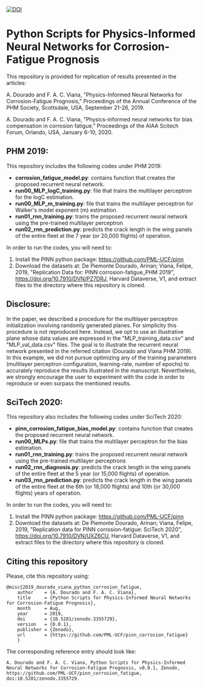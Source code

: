 [![DOI](https://zenodo.org/badge/178286276.svg)](https://zenodo.org/badge/latestdoi/178286276)
# Python Scripts for Physics-Informed Neural Networks for Corrosion-Fatigue Prognosis

This repository is provided for replication of results presented in the articles:

A. Dourado and F. A. C. Viana, "Physics-Informed Neural Networks for Corrosion-Fatigue Prognosis," Proceedings of the Annual Conference of the PHM Society, Scottsdale, USA, September 21-26, 2019.

A. Dourado and F. A. C. Viana, "Physics-informed neural networks for bias compensation in corrosion fatigue," Proceedings of the AIAA Scitech Forum, Orlando, USA, January 6-10, 2020.

## PHM 2019:
This repository includes the following codes under PHM 2019:
- **corrosion_fatigue_model.py**: contains function that creates the proposed recurrent neural network.
- **run00_MLP_logC_training.py**: file that trains the multilayer perceptron for the logC estimation.
- **run00_MLP_m_training.py**: file that trains the multilayer perceptron for Walker's model exponent (m) estimation.
- **run01_rnn_training.py**: trains the proposed recurrent neural network using the pre-trained multilayer perceptron
- **run02_rnn_prediction.py**: predicts the crack length in the wing panels of the entire fleet at the 7 year (or 20,000 flights) of operation. 

In order to run the codes, you will need to:
1. Install the PINN python package: https://github.com/PML-UCF/pinn
2. Download the datasets at: De Piemonte Dourado, Arinan; Viana, Felipe, 2019, "Replication Data for: PINN corrosion-fatigue_PHM 2019", https://doi.org/10.7910/DVN/PZ7DRJ, Harvard Dataverse, V1, and extract files to the directory where this repository is cloned.

## Disclosure:
In the paper, we described a procedure for the multilayer perceptron initialization involving randomly generated planes. For simplicity this procedure is not reproduced here. Instead, we opt to use an illustrative plane whose data values are expressed in the "MLP_training_data.csv" and "MLP_val_data.csv" files. The goal is to illustrate the recurrent neural network presented in the referred citation (Dourado and Viana PHM 2019). In this example, we did not pursue optimizing any of the training parameters (multilayer perceptron configuration, learning-rate, number of epochs) to accurately reproduce the results illustrated in the manuscript. Nevertheless, we strongly encourage the user to experiment with the code in order to reproduce or even surpass the mentioned results.

## SciTech 2020:
This repository also includes the following codes under SciTech 2020:
- **pinn_corrosion_fatigue_bias_model.py**: contains function that creates the proposed recurrent neural network.
- **run00_MLPs.py**: file that trains the multilayer perceptron for the bias estimation.
- **run01_rnn_training.py**: trains the proposed recurrent neural network using the pre-trained multilayer perceptrons
- **run02_rnn_diagnosis.py**: predicts the crack length in the wing panels of the entire fleet at the 5 year (or 15,000 flights) of operation. 
- **run03_rnn_prediction.py**: predicts the crack length in the wing panels of the entire fleet at the 6th (or 18,000 flights) and 10th (or 30,000 flights) years of operation. 

In order to run the codes, you will need to:
1. Install the PINN python package: https://github.com/PML-UCF/pinn
2. Download the datasets at: De Piemonte Dourado, Arinan; Viana, Felipe, 2019, "Replication data for PINN corrosion-fatigue: SciTech 2020", https://doi.org/10.7910/DVN/UXZ6CU, Harvard Dataverse, V1, and extract files to the directory where this repository is cloned.

## Citing this repository

Please, cite this repository using: 

    @misc{2019_dourado_viana_python_corrosion_fatigue,
        author    = {A. Dourado and F. A. C. Viana},
        title     = {Python Scripts for Physics-Informed Neural Networks for Corrosion-Fatigue Prognosis},
        month     = Aug,
        year      = 2019,
        doi       = {10.5281/zenodo.3355729},
        version   = {0.0.1},
        publisher = {Zenodo},
        url       = {https://github.com/PML-UCF/pinn_corrosion_fatigue}
        }
  The corresponding reference entry should look like:

    A. Dourado and F. A. C. Viana, Python Scripts for Physics-Informed Neural Networks for Corrosion-Fatigue Prognosis, v0.0.1, Zenodo, https://github.com/PML-UCF/pinn_corrosion_fatigue, doi:10.5281/zenodo.3355729.
